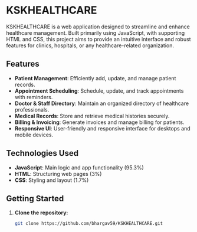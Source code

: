 # KSKHEALTHCARE

KSKHEALTHCARE is a web application designed to streamline and enhance healthcare management. Built primarily using JavaScript, with supporting HTML and CSS, this project aims to provide an intuitive interface and robust features for clinics, hospitals, or any healthcare-related organization.

## Features

- **Patient Management**: Efficiently add, update, and manage patient records.
- **Appointment Scheduling**: Schedule, update, and track appointments with reminders.
- **Doctor & Staff Directory**: Maintain an organized directory of healthcare professionals.
- **Medical Records**: Store and retrieve medical histories securely.
- **Billing & Invoicing**: Generate invoices and manage billing for patients.
- **Responsive UI**: User-friendly and responsive interface for desktops and mobile devices.

## Technologies Used

- **JavaScript**: Main logic and app functionality (95.3%)
- **HTML**: Structuring web pages (3%)
- **CSS**: Styling and layout (1.7%)

## Getting Started

1. **Clone the repository:**
   ```bash
   git clone https://github.com/bhargav59/KSKHEALTHCARE.git
